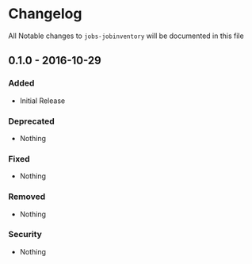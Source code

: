 # Changelog
All Notable changes to `jobs-jobinventory` will be documented in this file

## 0.1.0 - 2016-10-29

### Added
- Initial Release

### Deprecated
- Nothing

### Fixed
- Nothing

### Removed
- Nothing

### Security
- Nothing
